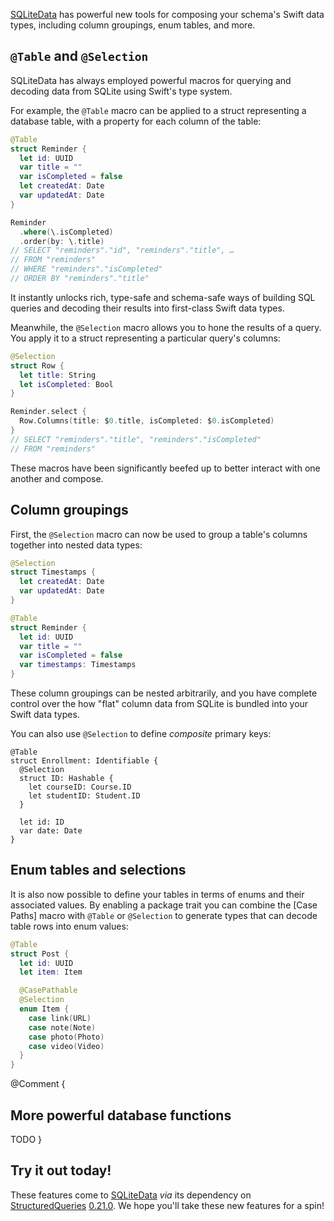 [SQLiteData] has powerful new tools for composing your schema's Swift data types, including column
groupings, enum tables, and more.

[SQLiteData]: https://github.com/pointfreeco/sqlite-data

## `@Table` and `@Selection`

SQLiteData has always employed powerful macros for querying and decoding data from SQLite using
Swift's type system.

For example, the `@Table` macro can be applied to a struct representing a database table, with a
property for each column of the table:

```swift
@Table
struct Reminder {
  let id: UUID
  var title = ""
  var isCompleted = false
  let createdAt: Date
  var updatedAt: Date
}

Reminder
  .where(\.isCompleted)
  .order(by: \.title)
// SELECT "reminders"."id", "reminders"."title", …
// FROM "reminders"
// WHERE "reminders"."isCompleted"
// ORDER BY "reminders"."title"
```

It instantly unlocks rich, type-safe and schema-safe ways of building SQL queries and decoding
their results into first-class Swift data types.

Meanwhile, the `@Selection` macro allows you to hone the results of a query. You apply it to a
struct representing a particular query's columns:

```swift
@Selection
struct Row {
  let title: String
  let isCompleted: Bool
}

Reminder.select {
  Row.Columns(title: $0.title, isCompleted: $0.isCompleted)
}
// SELECT "reminders"."title", "reminders"."isCompleted"
// FROM "reminders"
```

These macros have been significantly beefed up to better interact with one another and compose.

## Column groupings

First, the `@Selection` macro can now be used to group a table's columns together into nested data
types:

```swift
@Selection
struct Timestamps {
  let createdAt: Date
  var updatedAt: Date
}

@Table
struct Reminder {
  let id: UUID
  var title = ""
  var isCompleted = false
  var timestamps: Timestamps
}
```

These column groupings can be nested arbitrarily, and you have complete control over the how "flat"
column data from SQLite is bundled into your Swift data types.

You can also use `@Selection` to define _composite_ primary keys:

```
@Table
struct Enrollment: Identifiable {
  @Selection
  struct ID: Hashable {
    let courseID: Course.ID
    let studentID: Student.ID
  }

  let id: ID
  var date: Date
}
```

## Enum tables and selections

It is also now possible to define your tables in terms of enums and their associated values. By
enabling a package trait you can combine the [Case Paths] macro with `@Table` or `@Selection` to
generate types that can decode table rows into enum values:

```swift
@Table
struct Post {
  let id: UUID
  let item: Item

  @CasePathable
  @Selection
  enum Item {
    case link(URL)
    case note(Note)
    case photo(Photo)
    case video(Video)
  }
}
```

@Comment {
## More powerful database functions

TODO
}

## Try it out today!

These features come to [SQLiteData] _via_ its dependency on [StructuredQueries] [0.21.0]. We hope
you'll take these new features for a spin!

[SQLiteData]: https://github.com/pointfreeco/sqlite-data
[StructuredQueries]: https://github.com/pointfreeco/swift-structured-queries
[0.21.0]: https://github.com/pointfreeco/swift-structured-queries/release/0.21.0
